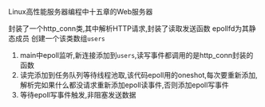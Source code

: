 Linux高性能服务器编程中十五章的Web服务器

封装了一个http_conn类,其中解析HTTP请求,封装了读取发送函数
epollfd为其静态成员
创建一个该类数组`users`
1. main中epoll监听,新连接添加到`users`,读写事件都调用的是http_conn封装的函数
2. 读完添加到任务队列等待线程池取,该代码epoll用的oneshot,每次要重新添加,解析完如果什么都没请求重新添加epoll读事件,否则添加epoll写事件
3. 等待epoll写事件触发,非阻塞发送数据